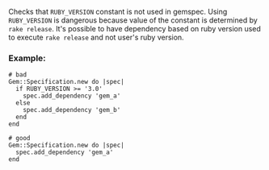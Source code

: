Checks that `RUBY_VERSION` constant is not used in gemspec.
Using `RUBY_VERSION` is dangerous because value of the
constant is determined by `rake release`.
It's possible to have dependency based on ruby version used
to execute `rake release` and not user's ruby version.

### Example:

    # bad
    Gem::Specification.new do |spec|
      if RUBY_VERSION >= '3.0'
        spec.add_dependency 'gem_a'
      else
        spec.add_dependency 'gem_b'
      end
    end

    # good
    Gem::Specification.new do |spec|
      spec.add_dependency 'gem_a'
    end
